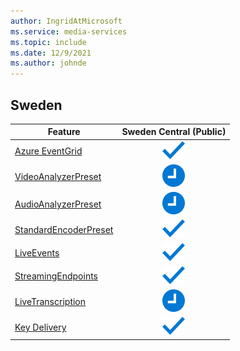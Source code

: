 ```yaml
---
author: IngridAtMicrosoft
ms.service: media-services
ms.topic: include
ms.date: 12/9/2021
ms.author: johnde
---
```


<!--Feature availability in region-->
## Sweden

| Feature | Sweden Central (Public) |
| ------- | :---------------------: |
| [Azure EventGrid](../monitoring/reacting-to-media-services-events.md) | ![general](../media/azure-clouds-regions/ga.svg)        |
| [VideoAnalyzerPreset](../analyze-video-audio-files-concept.md)        | ![under development](../media/azure-clouds-regions/planned-active.svg) |
| [AudioAnalyzerPreset](../analyze-video-audio-files-concept.md)        | ![under development](../media/azure-clouds-regions/planned-active.svg) |
| [StandardEncoderPreset](../encode-concept.md)                         | ![general](../media/azure-clouds-regions/ga.svg) |
| [LiveEvents](../stream-live-streaming-concept.md)                     | ![general](../media/azure-clouds-regions/ga.svg)             |
| [StreamingEndpoints](../stream-streaming-endpoint-concept.md)         | ![general](../media/azure-clouds-regions/ga.svg)    |
| [LiveTranscription](../live-event-live-transcription-how-to.md)       | ![under development](../media/azure-clouds-regions/planned-active.svg) |
| [Key Delivery](../drm-content-protection-concept.md) | ![general](../media/azure-clouds-regions/ga.svg) |
